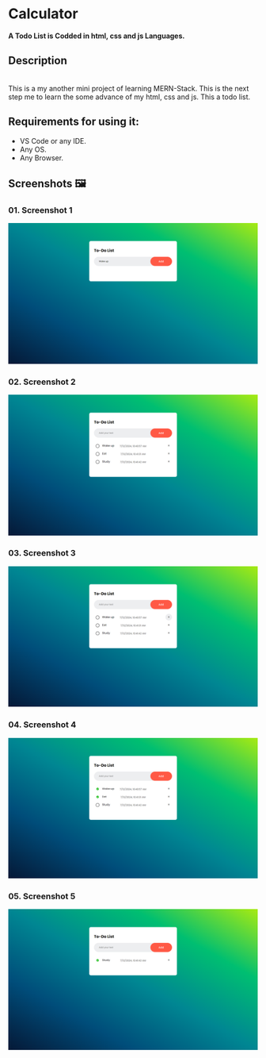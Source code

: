 # Calculator

**A Todo List is Codded in html, css and js Languages.**

## Description

<br>
This is a my another mini project of learning MERN-Stack. This is the next step me to learn the some advance of my html, css and js. This a todo list.

## Requirements for using it:

- VS Code or any IDE.
- Any OS.
- Any Browser.

## Screenshots 🖼️

### 01. Screenshot 1

![Screenshot 1](<Project-Images/Screenshot (48).png>)

### 02. Screenshot 2

![Screenshot 2](<Project-Images/Screenshot (49).png>)

### 03. Screenshot 3

![Screenshot 3](<Project-Images/Screenshot (50).png>)

### 04. Screenshot 4

![Screenshot 4](<Project-Images/Screenshot (51).png>)

### 05. Screenshot 5

![Screenshot 5](<Project-Images/Screenshot (52).png>)
